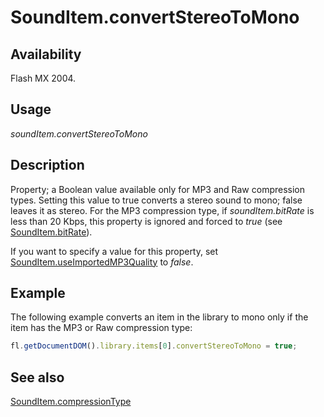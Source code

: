 # SoundItem.convertStereoToMono

## Availability

Flash MX 2004.

## Usage

*soundItem.convertStereoToMono*

## Description

Property; a Boolean value available only for MP3 and Raw compression types. Setting this value to true converts a stereo sound to mono; false leaves it as stereo. For the MP3 compression type, if *soundItem.bitRate* is less than 20 Kbps, this property is ignored and forced to *true* (see [SoundItem.bitRate](../SoundItem_object/SoundItem.md)).

If you want to specify a value for this property, set [SoundItem.useImportedMP3Quality](../SoundItem_object/SoundItem13.md) to *false*.

## Example

The following example converts an item in the library to mono only if the item has the MP3 or Raw compression type:

```javascript
fl.getDocumentDOM().library.items[0].convertStereoToMono = true;
```

## See also

[SoundItem.compressionType](../SoundItem_object/SoundItem2.md)
